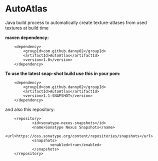 AutoAtlas
=========

Java build process to automatically create texture-atlases from used textures at build time

**maven dependency:**

        <dependency>
            <groupId>com.github.danny02</groupId>
            <artifactId>AutoAtlas</artifactId>
            <version>1.0</version>
        </dependency>
        
        
**To use the latest snap-shot build use this in your pom:**

        <dependency>
            <groupId>com.github.danny02</groupId>
            <artifactId>AutoAtlas</artifactId>
            <version>1.1-SNAPSHOT</version>
        </dependency>
        
and also this repository:
        
        <repository>
                <id>sonatype-nexus-snapshots</id>
                <name>Sonatype Nexus Snapshots</name>
                <url>https://oss.sonatype.org/content/repositories/snapshots</url>
                <snapshots>
                        <enabled>true</enabled>
                </snapshots>
        </repository>

